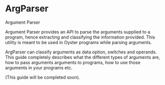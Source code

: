 # ArgParser
Argument Parser

Argument Parser provides an API to parse the arguments supplied to a program,
hence extracting and classifying the information provided.
This utility is meant to be used in Oyster programs while parsing arguments.

ArgParser can classify arguments as data option, switches and operands.
This guide completely describes what the different types of arguments are,
how to pass arguments arguments to programs, how to use those arguments in your programs etc.

(This guide will be completed soon).

